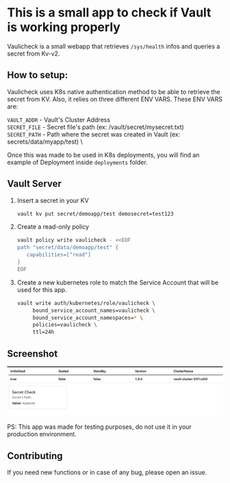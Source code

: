 # This is a small app to check if Vault is working properly

Vaulicheck is a small webapp that retrieves `/sys/health` infos and queries a secret from Kv-v2.

## How to setup:

Vaulicheck uses K8s native authentication method to be able to retrieve the secret from KV. Also, it relies on three different ENV VARS. These ENV VARS are:

`VAULT_ADDR` - Vault's Cluster Address \
`SECRET_FILE` - Secret file's path (ex: /vault/secret/mysecret.txt) \
`SECRET_PATH` - Path where the secret was created in Vault (ex: secrets/data/myapp/test) \

Once this was made to be used in K8s deployments, you will find an example of Deployment inside `deployments` folder.

## Vault Server

1. Insert a secret in your KV
   ```bash
   vault kv put secret/demoapp/test demosecret=test123
   ```
2. Create a read-only policy
   ```bash
   vault policy write vaulicheck - <<EOF
   path "secret/data/demoapp/test" {
      capabilities=["read"]
   }
   EOF
   ```
3. Create a new kubernetes role to match the Service Account that will be used for this app.
   ```bash
   vault write auth/kubernetes/role/vaulicheck \
        bound_service_account_names=vaulicheck \
        bound_service_account_namespaces=* \
        policies=vaulicheck \
        ttl=24h
   ```

## Screenshot

![App Screenshot](https://raw.githubusercontent.com/wallacepf/vaulicheck/master/screenshot/image.png)

PS: This app was made for testing purposes, do not use it in your production environment.

## Contributing

If you need new functions or in case of any bug, please open an issue.
